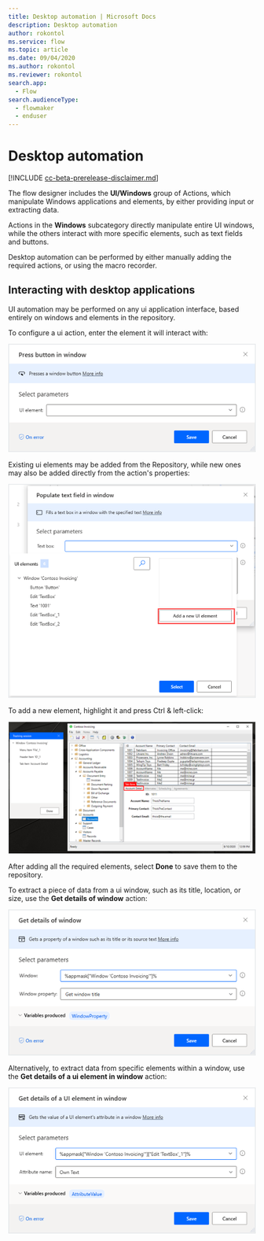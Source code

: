 ```yaml
---
title: Desktop automation | Microsoft Docs
description: Desktop automation
author: rokontol
ms.service: flow
ms.topic: article
ms.date: 09/04/2020
ms.author: rokontol
ms.reviewer: rokontol
search.app: 
  - Flow
search.audienceType: 
  - flowmaker
  - enduser
---
```


# Desktop automation

[!INCLUDE [cc-beta-prerelease-disclaimer.md](../../includes/cc-beta-prerelease-disclaimer.md)]

The flow designer includes the **UI/Windows** group of Actions, which manipulate Windows applications and elements, by either providing input or extracting data.

Actions in the **Windows** subcategory directly manipulate entire UI windows, while the others interact with more specific elements, such as text fields and buttons.

Desktop automation can be performed by either manually adding the required actions, or using the macro recorder.

## Interacting with desktop applications

UI automation may be performed on any ui application interface, based entirely on windows and elements in the repository.

To configure a ui action, enter the element it will interact with:

![Press button in window action](.\media\desktop-automation\press-button-in-window-action.png)

Existing ui elements may be added from the Repository, while new ones may also be added directly from the action's properties:

![Adding new elements through a UI action](.\media\desktop-automation\adding-new-elements-through-a-ui-action.png)

To add a new element, highlight it and press Ctrl & left-click:

![Capturing new ui elements](.\media\desktop-automation\capturing-new-ui-elements.png)

After adding all the required elements, select **Done** to save them to the repository.

To extract a piece of data from a ui window, such as its title, location, or size, use the **Get details of window** action:

![Get details of window action](.\media\desktop-automation\get-details-of-window-action.png)

Alternatively, to extract data from specific elements within a window, use the **Get details of a ui element in window** action:

![Get details of a UI element in window action](.\media\desktop-automation\get-details-of-a-ui-element-in-window.png)

